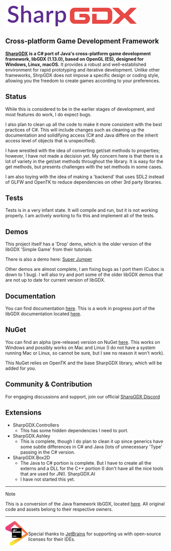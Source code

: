 ![SharpGDX Logo](.github/sharpgdx-h.png)

## Cross-platform Game Development Framework
**[SharpGDX](https://sharpgdx.com) is a C# port of Java's cross-platform game development framework, libGDX (1.13.0), based on OpenGL (ES), designed for Windows, Linux, macOS.** It provides a robust and well-established environment for rapid prototyping and iterative development. Unlike other frameworks, ShrpGDX does not impose a specific design or coding style, allowing you the freedom to create games according to your preferences.

## Status
While this is considered to be in the earlier stages of development, and most features do work, I do expect bugs.

I also plan to clean up all the code to make it more consistent with the best practices of C#. This will include changes such as cleaning up the documentation and solidifying access (C# and Java differe on the inherit access level of objects that is unspecified).

I have wrestled with the idea of converting get/set methods to properties; however, I have not made a decision yet. My concern here is that there is a lot of variety in the get/set methods throughout the library. It is easy for the get methods, but presents challenges with the set methods in some cases.

I am also toying with the idea of making a 'backend' that uses SDL2 instead of GLFW and OpenTK to reduce dependencies on other 3rd party libraries.

## Tests
Tests is in a very infant state. It will compile and run, but it is not working properly. I am actively working to fix this and implement all of the tests.

## Demos
This project itself has a 'Drop' demo, which is the older version of the libGDX 'Simple Game' from their tutorials.

There is also a demo here: [Super Jumper](https://github.com/SharpGDX/SharpGDX-Demo-Super-Jumper)

Other demos are almost complete, I am fixing bugs as I port them (Cuboc is down to 1 bug). I will also try and port some of the older libGDX demos that are not up to date for current version of libGDX.

## Documentation
You can find documentation [here](https://sharpgdx.com). This is a work in progress port of the libGDX documentation located [here](https://libgdx.com/dev/).

## NuGet
You can find an alpha (pre-release) version on NuGet [here](https://www.nuget.org/packages/SharpGDX.Desktop/). This works on Windows and possibly works on Mac and Linux (I do not have a system running Mac or Linux, so cannot be sure, but I see no reason it won't work).

This NuGet relies on OpenTK and the base SharpGDX library, which will be added for you.

## Community & Contribution
For engaging discussions and support, join our official [SharpGDX Discord](https://discord.gg/CcqEzx2q)

## Extensions
- SharpGDX.Controllers
    - This has some hidden dependencies I need to port.
- SharpGDX.Ashley
    - This is complete, though I do plan to clean it up since generics have some subtle differences in C# and Java (lots of unnecessary 'Type' passing in the C# version.
- SharpGDX.Box2D
    - The Java to C# portion is complete. But I have to create all the externs and a DLL for the C++ portion (I don't have all the nice tools that are used for JNI).
SharpGDX.AI
    - I have not started this yet.

--- 

> [!NOTE]
> This is a conversion of the Java framework libGDX, located [here](https://www.libgdx.com). All original code and assets belong to their respective owners.

---

<div>
    <a href="https://www.jetbrains.com/?from=SharpGDX" align="right">
    <img src=".github/jetbrains.svg" alt="JetBrains" class="logo-footer" width="72" align="left">
    <a><br/>

Special thanks to [JetBrains](https://www.jetbrains.com/?from=SharpGDX) for supporting us with open-source licenses for their IDEs. </a>
</div>